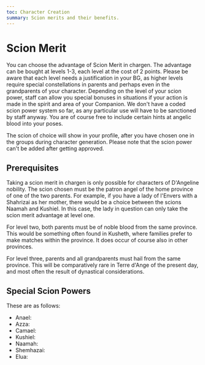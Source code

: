 ```yaml
---
toc: Character Creation
summary: Scion merits and their benefits.
---
```

# Scion Merit
You can choose the advantage of Scion Merit in chargen. The advantage can be bought at levels 1-3, each level at the cost of 2 points. Please be aware that each level needs a justification in your BG, as higher levels require special constellations in parents and perhaps even in the grandparents of your character. Depending on the level of your scion power, staff can allow you special bonuses in situations if your action is made in the spirit and area of your Companion. We don't have a coded scion power system so far, as any particular use will have to be sanctioned by staff anyway. You are of course free to include certain hints at angelic blood into your poses.

The scion of choice will show in your profile, after you have chosen one in the groups during character generation. Please note that the scion power can't be added after getting approved.

## Prerequisites
Taking a scion merit in chargen is only possible for characters of D'Angeline nobility. The scion chosen must be the patron angel of the home province of one of the two parents. For example, if you have a lady of l'Envers with a Shahrizai as her mother, there would be a choice between the scions Naamah and Kushiel. In this case, the lady in question can only take the scion merit advantage at level one.

For level two, both parents must be of noble blood from the same province. This would be something often found in Kusheth, where families prefer to make matches within the province. It does occur of course also in other provinces.

For level three, parents and all grandparents must hail from the same province. This will be comparatively rare in Terre d'Ange of the present day, and most often the result of dynastical considerations.

## Special Scion Powers
These are as follows:

* Anael: <tbd>
* Azza: <tbd>
* Camael: <tbd>
* Kushiel: <tbd>
* Naamah: <tbd>
* Shemhazai: <tbd>
* Elua: <tbd>
  
